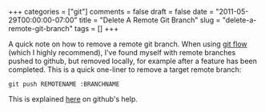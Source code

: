 +++
categories = ["git"]
comments = false
draft = false
date = "2011-05-29T00:00:00-07:00"
title = "Delete A Remote Git Branch"
slug = "delete-a-remote-git-branch"
tags = []
+++

A quick note on how to remove a remote git branch.  When using [git flow](http://nvie.com/posts/a-successful-git-branching-model/)
(which I highly recommend), I've found myself with remote branches pushed to github, but removed locally, for example after a
feature has been completed.  This is a quick one-liner to remove a target remote branch:

	git push REMOTENAME :BRANCHNAME

This is explained [here](http://help.github.com/remotes/) on github's help.
